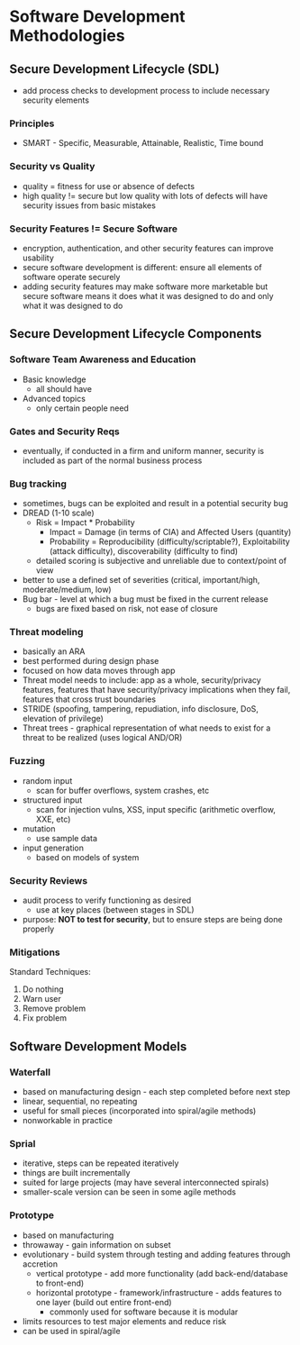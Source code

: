 # Software Development Methodologies

## Secure Development Lifecycle (SDL)
- add process checks to development process to include necessary security elements

### Principles
- SMART - Specific, Measurable, Attainable, Realistic, Time bound

### Security vs Quality
- quality = fitness for use or absence of defects
- high quality != secure but low quality with lots of defects will have security issues from basic mistakes

### Security Features != Secure Software
- encryption, authentication, and other security features can improve usability
- secure software development is different: ensure all elements of software operate securely
- adding security features may make software more marketable but secure software means it does what it was designed to do and only what it was designed to do

## Secure Development Lifecycle Components

### Software Team Awareness and Education
- Basic knowledge
  - all should have
- Advanced topics
  - only certain people need

### Gates and Security Reqs
- eventually, if conducted in a firm and uniform manner, security is included as part of the normal business process

### Bug tracking
- sometimes, bugs can be exploited and result in a potential security bug
- DREAD (1-10 scale)
  - Risk = Impact * Probability
    - Impact = Damage (in terms of CIA) and Affected Users (quantity)
    - Probability = Reproducibility (difficulty/scriptable?), Exploitability (attack difficulty), discoverability (difficulty to find)
  - detailed scoring is subjective and unreliable due to context/point of view
- better to use a defined set of severities (critical, important/high, moderate/medium, low)
- Bug bar - level at which a bug must be fixed in the current release 
  - bugs are fixed based on risk, not ease of closure

### Threat modeling
- basically an ARA
- best performed during design phase
- focused on how data moves through app
- Threat model needs to include: app as a whole, security/privacy features, features that have security/privacy implications when they fail, features that cross trust boundaries
- STRIDE (spoofing, tampering, repudiation, info disclosure, DoS, elevation of privilege)
- Threat trees - graphical representation of what needs to exist for a threat to be realized (uses logical AND/OR)

### Fuzzing
- random input
  - scan for buffer overflows, system crashes, etc
- structured input
  - scan for injection vulns, XSS, input specific (arithmetic overflow, XXE, etc)
- mutation 
  - use sample data
- input generation 
  - based on models of system

### Security Reviews
- audit process to verify functioning as desired
  - use at key places (between stages in SDL)
- purpose: **NOT to test for security**, but to ensure steps are being done properly

### Mitigations
Standard Techniques:
1. Do nothing
2. Warn user
3. Remove problem
4. Fix problem

## Software Development Models

### Waterfall
- based on manufacturing design - each step completed before next step
- linear, sequential, no repeating
- useful for small pieces (incorporated into spiral/agile methods)
- nonworkable in practice

### Sprial
- iterative, steps can be repeated iteratively
- things are built incrementally
- suited for large projects (may have several interconnected spirals)
- smaller-scale version can be seen in some agile methods

### Prototype
- based on manufacturing
- throwaway - gain information on subset
- evolutionary - build system through testing and adding features through accretion
  - vertical prototype - add more functionality (add back-end/database to front-end)
  - horizontal prototype - framework/infrastructure - adds features to one layer (build out entire front-end)
    - commonly used for software because it is modular
- limits resources to test major elements and reduce risk
- can be used in spiral/agile
